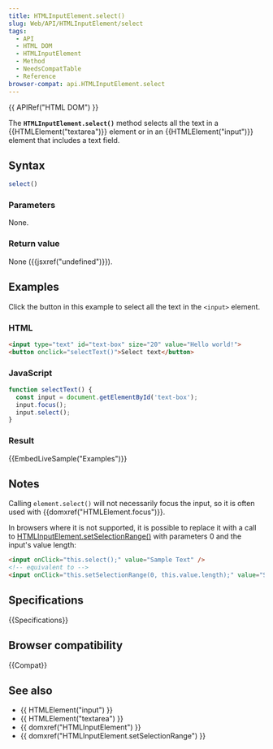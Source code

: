 ```yaml
---
title: HTMLInputElement.select()
slug: Web/API/HTMLInputElement/select
tags:
  - API
  - HTML DOM
  - HTMLInputElement
  - Method
  - NeedsCompatTable
  - Reference
browser-compat: api.HTMLInputElement.select
---
```

{{ APIRef("HTML DOM") }}

The **`HTMLInputElement.select()`** method selects all the text
in a {{HTMLElement("textarea")}} element or in an {{HTMLElement("input")}} element
that includes a text field.

## Syntax

```js
select()
```

### Parameters

None.

### Return value

None ({{jsxref("undefined")}}).

## Examples

Click the button in this example to select all the text in the
`<input>` element.

### HTML

```html
<input type="text" id="text-box" size="20" value="Hello world!">
<button onclick="selectText()">Select text</button>
```

### JavaScript

```js
function selectText() {
  const input = document.getElementById('text-box');
  input.focus();
  input.select();
}
```

### Result

{{EmbedLiveSample("Examples")}}

## Notes

Calling `element.select()` will not necessarily focus the input, so it is
often used with {{domxref("HTMLElement.focus")}}.

In browsers where it is not supported, it is possible to replace it with a call to [HTMLInputElement.setSelectionRange()](/en-US/docs/Web/API/HTMLInputElement/setSelectionRange) with
parameters 0 and the input's value length:

```html
<input onClick="this.select();" value="Sample Text" />
<!-- equivalent to -->
<input onClick="this.setSelectionRange(0, this.value.length);" value="Sample Text" />
```

## Specifications

{{Specifications}}

## Browser compatibility

{{Compat}}

## See also

- {{ HTMLElement("input") }}
- {{ HTMLElement("textarea") }}
- {{ domxref("HTMLInputElement") }}
- {{ domxref("HTMLInputElement.setSelectionRange") }}
